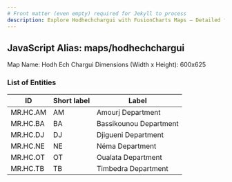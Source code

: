 ```yaml
---
# Front matter (even empty) required for Jekyll to process
description: Explore Hodhechchargui with FusionCharts Maps – Detailed features for seamless integration. Try now & enhance your data visualization today! 
---
```


## JavaScript Alias: maps/hodhechchargui

Map Name: Hodh Ech Chargui
Dimensions (Width x Height): 600x625

### List of Entities

| ID       | Short label | Label                  |
| -------- | ----------- | ---------------------- |
| MR.HC.AM | AM          | Amourj Department      |
| MR.HC.BA | BA          | Bassikounou Department |
| MR.HC.DJ | DJ          | Djigueni Department    |
| MR.HC.NE | NE          | Néma Department        |
| MR.HC.OT | OT          | Oualata Department     |
| MR.HC.TB | TB          | Timbedra Department    |

